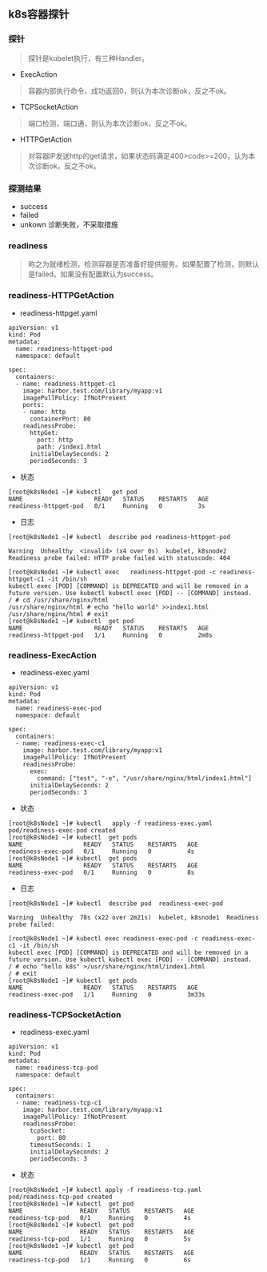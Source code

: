 ## k8s容器探针

### 探针
> 探针是kubelet执行，有三种Handler。

* ExecAction
> 容器内部执行命令，成功返回0，则认为本次诊断ok，反之不ok。

* TCPSocketAction
> 端口检测，端口通，则认为本次诊断ok，反之不ok。

* HTTPGetAction
> 对容器IP发送http的get请求，如果状态码满足400>code>=200，认为本次诊断ok，反之不ok。

### 探测结果
* success
* failed
* unkown 诊断失败，不采取措施

### readiness
> 称之为就绪检测，检测容器是否准备好提供服务。如果配置了检测，则默认是failed。如果没有配置默认为success。

### readiness-HTTPGetAction
- readiness-httpget.yaml
```
apiVersion: v1
kind: Pod
metadata:
  name: readiness-httpget-pod
  namespace: default

spec:
  containers:
  - name: readiness-httpget-c1
    image: harbor.test.com/library/myapp:v1
    imagePullPolicy: IfNotPresent
    ports:
    - name: http
      containerPort: 80
    readinessProbe:
      httpGet:
        port: http
        path: /index1.html
      initialDelaySeconds: 2
      periodSeconds: 3
```

- 状态

```
[root@k8sNode1 ~]# kubectl   get pod
NAME                    READY   STATUS    RESTARTS   AGE
readiness-httpget-pod   0/1     Running   0          3s

```

- 日志

```
[root@k8sNode1 ~]# kubectl  describe pod readiness-httpget-pod

Warning  Unhealthy  <invalid> (x4 over 0s)  kubelet, k8snode2  Readiness probe failed: HTTP probe failed with statuscode: 404
```

```
[root@k8sNode1 ~]# kubectl exec   readiness-httpget-pod -c readiness-httpget-c1 -it /bin/sh
kubectl exec [POD] [COMMAND] is DEPRECATED and will be removed in a future version. Use kubectl kubectl exec [POD] -- [COMMAND] instead.
/ # cd /usr/share/nginx/html
/usr/share/nginx/html # echo "hello world" >>index1.html
/usr/share/nginx/html # exit
[root@k8sNode1 ~]# kubectl  get pod
NAME                    READY   STATUS    RESTARTS   AGE
readiness-httpget-pod   1/1     Running   0          2m8s
```

### readiness-ExecAction
- readiness-exec.yaml
```
apiVersion: v1
kind: Pod
metadata:
  name: readiness-exec-pod
  namespace: default

spec:
  containers:
  - name: readiness-exec-c1
    image: harbor.test.com/library/myapp:v1
    imagePullPolicy: IfNotPresent
    readinessProbe:
      exec:
        command: ["test", "-e", "/usr/share/nginx/html/index1.html"]
      initialDelaySeconds: 2
      periodSeconds: 3
```

- 状态

```
[root@k8sNode1 ~]# kubectl   apply -f readiness-exec.yaml
pod/readiness-exec-pod created
[root@k8sNode1 ~]# kubectl  get pods
NAME                 READY   STATUS    RESTARTS   AGE
readiness-exec-pod   0/1     Running   0          4s
[root@k8sNode1 ~]# kubectl  get pods
NAME                 READY   STATUS    RESTARTS   AGE
readiness-exec-pod   0/1     Running   0          8s
```

- 日志

```
[root@k8sNode1 ~]# kubectl  describe pod  readiness-exec-pod

Warning  Unhealthy  78s (x22 over 2m21s)  kubelet, k8snode1  Readiness probe failed:
```

```
[root@k8sNode1 ~]# kubectl exec readiness-exec-pod -c readiness-exec-c1 -it /bin/sh
kubectl exec [POD] [COMMAND] is DEPRECATED and will be removed in a future version. Use kubectl kubectl exec [POD] -- [COMMAND] instead.
/ # echo "hello k8s" >/usr/share/nginx/html/index1.html
/ # exit
[root@k8sNode1 ~]# kubectl  get pods
NAME                 READY   STATUS    RESTARTS   AGE
readiness-exec-pod   1/1     Running   0          3m33s
```

### readiness-TCPSocketAction
- readiness-exec.yaml
```
apiVersion: v1
kind: Pod
metadata:
  name: readiness-tcp-pod
  namespace: default

spec:
  containers:
  - name: readiness-tcp-c1
    image: harbor.test.com/library/myapp:v1
    imagePullPolicy: IfNotPresent
    readinessProbe:
      tcpSocket:
        port: 80
      timeoutSeconds: 1
      initialDelaySeconds: 2
      periodSeconds: 3
```

- 状态

```
[root@k8sNode1 ~]# kubectl apply -f readiness-tcp.yaml
pod/readiness-tcp-pod created
[root@k8sNode1 ~]# kubectl  get pod
NAME                READY   STATUS    RESTARTS   AGE
readiness-tcp-pod   0/1     Running   0          4s
[root@k8sNode1 ~]# kubectl  get pod
NAME                READY   STATUS    RESTARTS   AGE
readiness-tcp-pod   1/1     Running   0          5s
[root@k8sNode1 ~]# kubectl  get pod
NAME                READY   STATUS    RESTARTS   AGE
readiness-tcp-pod   1/1     Running   0          6s
```


